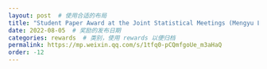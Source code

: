 ```yaml
---
layout: post  # 使用合适的布局
title: "Student Paper Award at the Joint Statistical Meetings (Mengyu Li)"  # 奖励名称
date: 2022-08-05  # 奖励的发布日期
categories: rewards  # 类别，使用 rewards 以便归档
permalink: https://mp.weixin.qq.com/s/1tfq0-pCQmfgoUe_m3aHaQ
order: -12
---
```




